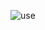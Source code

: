 ![use](https://user-images.githubusercontent.com/77137326/142728163-90ab9ed0-ecce-412e-8bda-6799a822c2a7.png)

